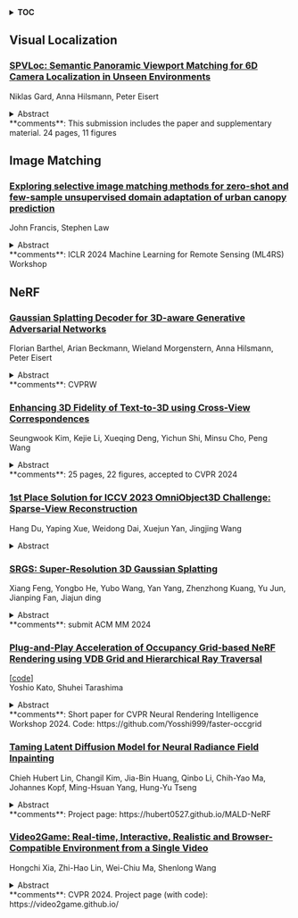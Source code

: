 <details>
  <summary><b>TOC</b></summary>
  <ol>
    <li><a href=#visual-localization>Visual Localization</a></li>
      <ul>
        <li><a href=#SPVLoc:-Semantic-Panoramic-Viewport-Matching-for-6D-Camera-Localization-in-Unseen-Environments>SPVLoc: Semantic Panoramic Viewport Matching for 6D Camera Localization in Unseen Environments</a></li>
      </ul>
    </li>
    <li><a href=#image-matching>Image Matching</a></li>
      <ul>
        <li><a href=#Exploring-selective-image-matching-methods-for-zero-shot-and-few-sample-unsupervised-domain-adaptation-of-urban-canopy-prediction>Exploring selective image matching methods for zero-shot and few-sample unsupervised domain adaptation of urban canopy prediction</a></li>
      </ul>
    </li>
    <li><a href=#nerf>NeRF</a></li>
      <ul>
        <li><a href=#Gaussian-Splatting-Decoder-for-3D-aware-Generative-Adversarial-Networks>Gaussian Splatting Decoder for 3D-aware Generative Adversarial Networks</a></li>
        <li><a href=#Enhancing-3D-Fidelity-of-Text-to-3D-using-Cross-View-Correspondences>Enhancing 3D Fidelity of Text-to-3D using Cross-View Correspondences</a></li>
        <li><a href=#1st-Place-Solution-for-ICCV-2023-OmniObject3D-Challenge:-Sparse-View-Reconstruction>1st Place Solution for ICCV 2023 OmniObject3D Challenge: Sparse-View Reconstruction</a></li>
        <li><a href=#SRGS:-Super-Resolution-3D-Gaussian-Splatting>SRGS: Super-Resolution 3D Gaussian Splatting</a></li>
        <li><a href=#Plug-and-Play-Acceleration-of-Occupancy-Grid-based-NeRF-Rendering-using-VDB-Grid-and-Hierarchical-Ray-Traversal>Plug-and-Play Acceleration of Occupancy Grid-based NeRF Rendering using VDB Grid and Hierarchical Ray Traversal</a></li>
        <li><a href=#Taming-Latent-Diffusion-Model-for-Neural-Radiance-Field-Inpainting>Taming Latent Diffusion Model for Neural Radiance Field Inpainting</a></li>
        <li><a href=#Video2Game:-Real-time,-Interactive,-Realistic-and-Browser-Compatible-Environment-from-a-Single-Video>Video2Game: Real-time, Interactive, Realistic and Browser-Compatible Environment from a Single Video</a></li>
      </ul>
    </li>
  </ol>
</details>

## Visual Localization  

### [SPVLoc: Semantic Panoramic Viewport Matching for 6D Camera Localization in Unseen Environments](http://arxiv.org/abs/2404.10527)  
Niklas Gard, Anna Hilsmann, Peter Eisert  
<details>  
  <summary>Abstract</summary>  
  <ol>  
    In this paper, we present SPVLoc, a global indoor localization method that accurately determines the six-dimensional (6D) camera pose of a query image and requires minimal scene-specific prior knowledge and no scene-specific training. Our approach employs a novel matching procedure to localize the perspective camera's viewport, given as an RGB image, within a set of panoramic semantic layout representations of the indoor environment. The panoramas are rendered from an untextured 3D reference model, which only comprises approximate structural information about room shapes, along with door and window annotations. We demonstrate that a straightforward convolutional network structure can successfully achieve image-to-panorama and ultimately image-to-model matching. Through a viewport classification score, we rank reference panoramas and select the best match for the query image. Then, a 6D relative pose is estimated between the chosen panorama and query image. Our experiments demonstrate that this approach not only efficiently bridges the domain gap but also generalizes well to previously unseen scenes that are not part of the training data. Moreover, it achieves superior localization accuracy compared to the state of the art methods and also estimates more degrees of freedom of the camera pose. We will make our source code publicly available at https://github.com/fraunhoferhhi/spvloc .  
  </ol>  
</details>  
**comments**: This submission includes the paper and supplementary material. 24
  pages, 11 figures  
  
  



## Image Matching  

### [Exploring selective image matching methods for zero-shot and few-sample unsupervised domain adaptation of urban canopy prediction](http://arxiv.org/abs/2404.10626)  
John Francis, Stephen Law  
<details>  
  <summary>Abstract</summary>  
  <ol>  
    We explore simple methods for adapting a trained multi-task UNet which predicts canopy cover and height to a new geographic setting using remotely sensed data without the need of training a domain-adaptive classifier and extensive fine-tuning. Extending previous research, we followed a selective alignment process to identify similar images in the two geographical domains and then tested an array of data-based unsupervised domain adaptation approaches in a zero-shot setting as well as with a small amount of fine-tuning. We find that the selective aligned data-based image matching methods produce promising results in a zero-shot setting, and even more so with a small amount of fine-tuning. These methods outperform both an untransformed baseline and a popular data-based image-to-image translation model. The best performing methods were pixel distribution adaptation and fourier domain adaptation on the canopy cover and height tasks respectively.  
  </ol>  
</details>  
**comments**: ICLR 2024 Machine Learning for Remote Sensing (ML4RS) Workshop  
  
  



## NeRF  

### [Gaussian Splatting Decoder for 3D-aware Generative Adversarial Networks](http://arxiv.org/abs/2404.10625)  
Florian Barthel, Arian Beckmann, Wieland Morgenstern, Anna Hilsmann, Peter Eisert  
<details>  
  <summary>Abstract</summary>  
  <ol>  
    NeRF-based 3D-aware Generative Adversarial Networks (GANs) like EG3D or GIRAFFE have shown very high rendering quality under large representational variety. However, rendering with Neural Radiance Fields poses challenges for 3D applications: First, the significant computational demands of NeRF rendering preclude its use on low-power devices, such as mobiles and VR/AR headsets. Second, implicit representations based on neural networks are difficult to incorporate into explicit 3D scenes, such as VR environments or video games. 3D Gaussian Splatting (3DGS) overcomes these limitations by providing an explicit 3D representation that can be rendered efficiently at high frame rates. In this work, we present a novel approach that combines the high rendering quality of NeRF-based 3D-aware GANs with the flexibility and computational advantages of 3DGS. By training a decoder that maps implicit NeRF representations to explicit 3D Gaussian Splatting attributes, we can integrate the representational diversity and quality of 3D GANs into the ecosystem of 3D Gaussian Splatting for the first time. Additionally, our approach allows for a high resolution GAN inversion and real-time GAN editing with 3D Gaussian Splatting scenes.  
  </ol>  
</details>  
**comments**: CVPRW  
  
### [Enhancing 3D Fidelity of Text-to-3D using Cross-View Correspondences](http://arxiv.org/abs/2404.10603)  
Seungwook Kim, Kejie Li, Xueqing Deng, Yichun Shi, Minsu Cho, Peng Wang  
<details>  
  <summary>Abstract</summary>  
  <ol>  
    Leveraging multi-view diffusion models as priors for 3D optimization have alleviated the problem of 3D consistency, e.g., the Janus face problem or the content drift problem, in zero-shot text-to-3D models. However, the 3D geometric fidelity of the output remains an unresolved issue; albeit the rendered 2D views are realistic, the underlying geometry may contain errors such as unreasonable concavities. In this work, we propose CorrespondentDream, an effective method to leverage annotation-free, cross-view correspondences yielded from the diffusion U-Net to provide additional 3D prior to the NeRF optimization process. We find that these correspondences are strongly consistent with human perception, and by adopting it in our loss design, we are able to produce NeRF models with geometries that are more coherent with common sense, e.g., more smoothed object surface, yielding higher 3D fidelity. We demonstrate the efficacy of our approach through various comparative qualitative results and a solid user study.  
  </ol>  
</details>  
**comments**: 25 pages, 22 figures, accepted to CVPR 2024  
  
### [1st Place Solution for ICCV 2023 OmniObject3D Challenge: Sparse-View Reconstruction](http://arxiv.org/abs/2404.10441)  
Hang Du, Yaping Xue, Weidong Dai, Xuejun Yan, Jingjing Wang  
<details>  
  <summary>Abstract</summary>  
  <ol>  
    In this report, we present the 1st place solution for ICCV 2023 OmniObject3D Challenge: Sparse-View Reconstruction. The challenge aims to evaluate approaches for novel view synthesis and surface reconstruction using only a few posed images of each object. We utilize Pixel-NeRF as the basic model, and apply depth supervision as well as coarse-to-fine positional encoding. The experiments demonstrate the effectiveness of our approach in improving sparse-view reconstruction quality. We ranked first in the final test with a PSNR of 25.44614.  
  </ol>  
</details>  
  
### [SRGS: Super-Resolution 3D Gaussian Splatting](http://arxiv.org/abs/2404.10318)  
Xiang Feng, Yongbo He, Yubo Wang, Yan Yang, Zhenzhong Kuang, Yu Jun, Jianping Fan, Jiajun ding  
<details>  
  <summary>Abstract</summary>  
  <ol>  
    Recently, 3D Gaussian Splatting (3DGS) has gained popularity as a novel explicit 3D representation. This approach relies on the representation power of Gaussian primitives to provide a high-quality rendering. However, primitives optimized at low resolution inevitably exhibit sparsity and texture deficiency, posing a challenge for achieving high-resolution novel view synthesis (HRNVS). To address this problem, we propose Super-Resolution 3D Gaussian Splatting (SRGS) to perform the optimization in a high-resolution (HR) space. The sub-pixel constraint is introduced for the increased viewpoints in HR space, exploiting the sub-pixel cross-view information of the multiple low-resolution (LR) views. The gradient accumulated from more viewpoints will facilitate the densification of primitives. Furthermore, a pre-trained 2D super-resolution model is integrated with the sub-pixel constraint, enabling these dense primitives to learn faithful texture features. In general, our method focuses on densification and texture learning to effectively enhance the representation ability of primitives. Experimentally, our method achieves high rendering quality on HRNVS only with LR inputs, outperforming state-of-the-art methods on challenging datasets such as Mip-NeRF 360 and Tanks & Temples. Related codes will be released upon acceptance.  
  </ol>  
</details>  
**comments**: submit ACM MM 2024  
  
### [Plug-and-Play Acceleration of Occupancy Grid-based NeRF Rendering using VDB Grid and Hierarchical Ray Traversal](http://arxiv.org/abs/2404.10272)  
[[code](https://github.com/yosshi999/faster-occgrid)]  
Yoshio Kato, Shuhei Tarashima  
<details>  
  <summary>Abstract</summary>  
  <ol>  
    Transmittance estimators such as Occupancy Grid (OG) can accelerate the training and rendering of Neural Radiance Field (NeRF) by predicting important samples that contributes much to the generated image. However, OG manages occupied regions in the form of the dense binary grid, in which there are many blocks with the same values that cause redundant examination of voxels' emptiness in ray-tracing. In our work, we introduce two techniques to improve the efficiency of ray-tracing in trained OG without fine-tuning. First, we replace the dense grids with VDB grids to reduce the spatial redundancy. Second, we use hierarchical digital differential analyzer (HDDA) to efficiently trace voxels in the VDB grids. Our experiments on NeRF-Synthetic and Mip-NeRF 360 datasets show that our proposed method successfully accelerates rendering NeRF-Synthetic dataset by 12% in average and Mip-NeRF 360 dataset by 4% in average, compared to a fast implementation of OG, NerfAcc, without losing the quality of rendered images.  
  </ol>  
</details>  
**comments**: Short paper for CVPR Neural Rendering Intelligence Workshop 2024.
  Code: https://github.com/Yosshi999/faster-occgrid  
  
### [Taming Latent Diffusion Model for Neural Radiance Field Inpainting](http://arxiv.org/abs/2404.09995)  
Chieh Hubert Lin, Changil Kim, Jia-Bin Huang, Qinbo Li, Chih-Yao Ma, Johannes Kopf, Ming-Hsuan Yang, Hung-Yu Tseng  
<details>  
  <summary>Abstract</summary>  
  <ol>  
    Neural Radiance Field (NeRF) is a representation for 3D reconstruction from multi-view images. Despite some recent work showing preliminary success in editing a reconstructed NeRF with diffusion prior, they remain struggling to synthesize reasonable geometry in completely uncovered regions. One major reason is the high diversity of synthetic contents from the diffusion model, which hinders the radiance field from converging to a crisp and deterministic geometry. Moreover, applying latent diffusion models on real data often yields a textural shift incoherent to the image condition due to auto-encoding errors. These two problems are further reinforced with the use of pixel-distance losses. To address these issues, we propose tempering the diffusion model's stochasticity with per-scene customization and mitigating the textural shift with masked adversarial training. During the analyses, we also found the commonly used pixel and perceptual losses are harmful in the NeRF inpainting task. Through rigorous experiments, our framework yields state-of-the-art NeRF inpainting results on various real-world scenes. Project page: https://hubert0527.github.io/MALD-NeRF  
  </ol>  
</details>  
**comments**: Project page: https://hubert0527.github.io/MALD-NeRF  
  
### [Video2Game: Real-time, Interactive, Realistic and Browser-Compatible Environment from a Single Video](http://arxiv.org/abs/2404.09833)  
Hongchi Xia, Zhi-Hao Lin, Wei-Chiu Ma, Shenlong Wang  
<details>  
  <summary>Abstract</summary>  
  <ol>  
    Creating high-quality and interactive virtual environments, such as games and simulators, often involves complex and costly manual modeling processes. In this paper, we present Video2Game, a novel approach that automatically converts videos of real-world scenes into realistic and interactive game environments. At the heart of our system are three core components:(i) a neural radiance fields (NeRF) module that effectively captures the geometry and visual appearance of the scene; (ii) a mesh module that distills the knowledge from NeRF for faster rendering; and (iii) a physics module that models the interactions and physical dynamics among the objects. By following the carefully designed pipeline, one can construct an interactable and actionable digital replica of the real world. We benchmark our system on both indoor and large-scale outdoor scenes. We show that we can not only produce highly-realistic renderings in real-time, but also build interactive games on top.  
  </ol>  
</details>  
**comments**: CVPR 2024. Project page (with code): https://video2game.github.io/  
  
  



